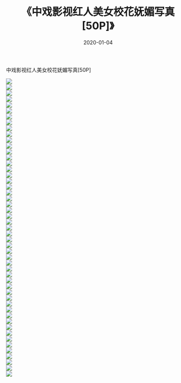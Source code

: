 ﻿---
layout: post
title:  《中戏影视红人美女校花妩媚写真[50P]》
date:   2020-01-04
img: http://pic.660000.xyz/1:/唯美/2020/中戏影视红人美女校花妩媚写真[50P]/000.jpg
categories: [美女, 清纯, 唯美]
---

中戏影视红人美女校花妩媚写真[50P]

  ![](http://pic.660000.xyz/1:/唯美/2020/中戏影视红人美女校花妩媚写真[50P]/001.jpg) <br> ![](http://pic.660000.xyz/1:/唯美/2020/中戏影视红人美女校花妩媚写真[50P]/002.jpg) <br> ![](http://pic.660000.xyz/1:/唯美/2020/中戏影视红人美女校花妩媚写真[50P]/003.jpg) <br> ![](http://pic.660000.xyz/1:/唯美/2020/中戏影视红人美女校花妩媚写真[50P]/004.jpg) <br> ![](http://pic.660000.xyz/1:/唯美/2020/中戏影视红人美女校花妩媚写真[50P]/005.jpg) <br> ![](http://pic.660000.xyz/1:/唯美/2020/中戏影视红人美女校花妩媚写真[50P]/006.jpg) <br> ![](http://pic.660000.xyz/1:/唯美/2020/中戏影视红人美女校花妩媚写真[50P]/007.jpg) <br> ![](http://pic.660000.xyz/1:/唯美/2020/中戏影视红人美女校花妩媚写真[50P]/008.jpg) <br> ![](http://pic.660000.xyz/1:/唯美/2020/中戏影视红人美女校花妩媚写真[50P]/009.jpg) <br> ![](http://pic.660000.xyz/1:/唯美/2020/中戏影视红人美女校花妩媚写真[50P]/010.jpg) <br> ![](http://pic.660000.xyz/1:/唯美/2020/中戏影视红人美女校花妩媚写真[50P]/011.jpg) <br> ![](http://pic.660000.xyz/1:/唯美/2020/中戏影视红人美女校花妩媚写真[50P]/012.jpg) <br> ![](http://pic.660000.xyz/1:/唯美/2020/中戏影视红人美女校花妩媚写真[50P]/013.jpg) <br> ![](http://pic.660000.xyz/1:/唯美/2020/中戏影视红人美女校花妩媚写真[50P]/014.jpg) <br> ![](http://pic.660000.xyz/1:/唯美/2020/中戏影视红人美女校花妩媚写真[50P]/015.jpg) <br> ![](http://pic.660000.xyz/1:/唯美/2020/中戏影视红人美女校花妩媚写真[50P]/016.jpg) <br> ![](http://pic.660000.xyz/1:/唯美/2020/中戏影视红人美女校花妩媚写真[50P]/017.jpg) <br> ![](http://pic.660000.xyz/1:/唯美/2020/中戏影视红人美女校花妩媚写真[50P]/018.jpg) <br> ![](http://pic.660000.xyz/1:/唯美/2020/中戏影视红人美女校花妩媚写真[50P]/019.jpg) <br> ![](http://pic.660000.xyz/1:/唯美/2020/中戏影视红人美女校花妩媚写真[50P]/020.jpg) <br> ![](http://pic.660000.xyz/1:/唯美/2020/中戏影视红人美女校花妩媚写真[50P]/021.jpg) <br> ![](http://pic.660000.xyz/1:/唯美/2020/中戏影视红人美女校花妩媚写真[50P]/022.jpg) <br> ![](http://pic.660000.xyz/1:/唯美/2020/中戏影视红人美女校花妩媚写真[50P]/023.jpg) <br> ![](http://pic.660000.xyz/1:/唯美/2020/中戏影视红人美女校花妩媚写真[50P]/024.jpg) <br> ![](http://pic.660000.xyz/1:/唯美/2020/中戏影视红人美女校花妩媚写真[50P]/025.jpg) <br> ![](http://pic.660000.xyz/1:/唯美/2020/中戏影视红人美女校花妩媚写真[50P]/026.jpg) <br> ![](http://pic.660000.xyz/1:/唯美/2020/中戏影视红人美女校花妩媚写真[50P]/027.jpg) <br> ![](http://pic.660000.xyz/1:/唯美/2020/中戏影视红人美女校花妩媚写真[50P]/028.jpg) <br> ![](http://pic.660000.xyz/1:/唯美/2020/中戏影视红人美女校花妩媚写真[50P]/029.jpg) <br> ![](http://pic.660000.xyz/1:/唯美/2020/中戏影视红人美女校花妩媚写真[50P]/030.jpg) <br> ![](http://pic.660000.xyz/1:/唯美/2020/中戏影视红人美女校花妩媚写真[50P]/031.jpg) <br> ![](http://pic.660000.xyz/1:/唯美/2020/中戏影视红人美女校花妩媚写真[50P]/032.jpg) <br> ![](http://pic.660000.xyz/1:/唯美/2020/中戏影视红人美女校花妩媚写真[50P]/033.jpg) <br> ![](http://pic.660000.xyz/1:/唯美/2020/中戏影视红人美女校花妩媚写真[50P]/034.jpg) <br> ![](http://pic.660000.xyz/1:/唯美/2020/中戏影视红人美女校花妩媚写真[50P]/035.jpg) <br> ![](http://pic.660000.xyz/1:/唯美/2020/中戏影视红人美女校花妩媚写真[50P]/036.jpg) <br> ![](http://pic.660000.xyz/1:/唯美/2020/中戏影视红人美女校花妩媚写真[50P]/037.jpg) <br> ![](http://pic.660000.xyz/1:/唯美/2020/中戏影视红人美女校花妩媚写真[50P]/038.jpg) <br> ![](http://pic.660000.xyz/1:/唯美/2020/中戏影视红人美女校花妩媚写真[50P]/039.jpg) <br> ![](http://pic.660000.xyz/1:/唯美/2020/中戏影视红人美女校花妩媚写真[50P]/040.jpg) <br> ![](http://pic.660000.xyz/1:/唯美/2020/中戏影视红人美女校花妩媚写真[50P]/041.jpg) <br> ![](http://pic.660000.xyz/1:/唯美/2020/中戏影视红人美女校花妩媚写真[50P]/042.jpg) <br> ![](http://pic.660000.xyz/1:/唯美/2020/中戏影视红人美女校花妩媚写真[50P]/043.jpg) <br> ![](http://pic.660000.xyz/1:/唯美/2020/中戏影视红人美女校花妩媚写真[50P]/044.jpg) <br> ![](http://pic.660000.xyz/1:/唯美/2020/中戏影视红人美女校花妩媚写真[50P]/045.jpg) <br> ![](http://pic.660000.xyz/1:/唯美/2020/中戏影视红人美女校花妩媚写真[50P]/046.jpg) <br> ![](http://pic.660000.xyz/1:/唯美/2020/中戏影视红人美女校花妩媚写真[50P]/047.jpg) <br> ![](http://pic.660000.xyz/1:/唯美/2020/中戏影视红人美女校花妩媚写真[50P]/048.jpg) <br> ![](http://pic.660000.xyz/1:/唯美/2020/中戏影视红人美女校花妩媚写真[50P]/049.jpg) <br> ![](http://pic.660000.xyz/1:/唯美/2020/中戏影视红人美女校花妩媚写真[50P]/050.jpg) <br> ![](http://pic.660000.xyz/1:/唯美/2020/中戏影视红人美女校花妩媚写真[50P]/051.jpg) <br>